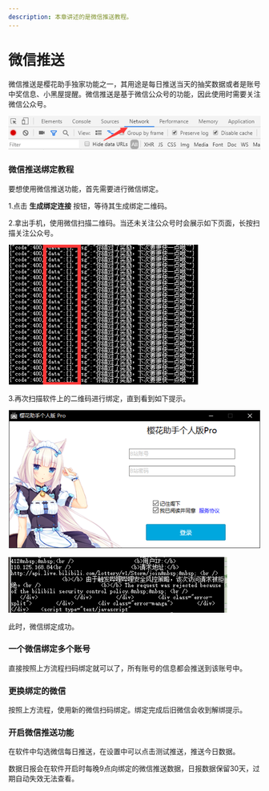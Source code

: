 ```yaml
---
description: 本章讲述的是微信推送教程。
---
```


# 微信推送

微信推送是樱花助手独家功能之一，其用途是每日推送当天的抽奖数据或者是账号中奖信息、小黑屋提醒。微信推送是基于微信公众号的功能，因此使用时需要关注微信公众号。

![&#x5FAE;&#x4FE1;&#x63A8;&#x9001;&#x8BBE;&#x7F6E;&#x754C;&#x9762;&#x793A;&#x610F;&#x56FE;](../.gitbook/assets/image%20%289%29.png)

### 微信推送绑定教程

要想使用微信推送功能，首先需要进行微信绑定。

1.点击 **生成绑定连接** 按钮，等待其生成绑定二维码。

2.拿出手机，使用微信扫描二维码。当还未关注公众号时会展示如下页面，长按扫描关注公众号。

![](../.gitbook/assets/image%20%282%29.png)

3.再次扫描软件上的二维码进行绑定，直到看到如下提示。

![&#x7ED1;&#x5B9A;&#x6210;&#x529F;&#x7F51;&#x9875;&#x63D0;&#x793A;](../.gitbook/assets/image%20%2810%29.png)

![&#x7ED1;&#x5B9A;&#x6210;&#x529F;&#x5FAE;&#x4FE1;&#x63A8;&#x9001;](../.gitbook/assets/image%20%287%29.png)

此时，微信绑定成功。

### 一个微信绑定多个账号

直接按照上方流程扫码绑定就可以了，所有账号的信息都会推送到该账号中。

### 更换绑定的微信

按照上方流程，使用新的微信扫码绑定。绑定完成后旧微信会收到解绑提示。

### 开启微信推送功能

在软件中勾选微信每日推送，在设置中可以点击测试推送，推送今日数据。

数据日报会在软件开启时每晚9点向绑定的微信推送数据，日报数据保留30天，过期自动失效无法查看。

